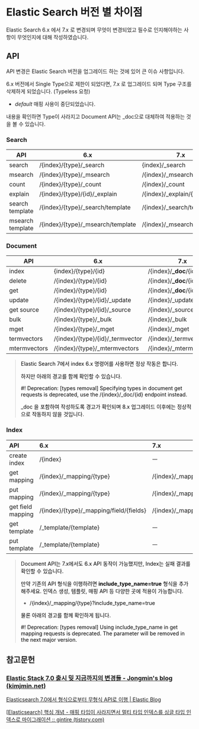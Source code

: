 # Elastic Search 버전 별 차이점

Elastic Search 6.x 에서 7.x 로 변경되며 무엇이 변경되었고 필수로 인지해야하는 사항이 무엇인지에 대해 작성하였습니다.



## API

API 변경은 Elastic Search 버전을 업그레이드 하는 것에 있어 큰 이슈 사항입니다.

6.x 버전에서 Single Type으로 제한이 되었다면, 7.x 로 업그레이드 되며 Type 구조를 삭제하게 되었습니다. (Typeless 요청)

- _default_ 매핑 사용이 중단되었습니다.

내용을 확인하면 Type이 사라지고 Document API는 _doc으로 대체하여 적용하는 것을 볼 수 있습니다.

### Search

| API              | 6.x                               | 7.x                        |
| ---------------- | --------------------------------- | -------------------------- |
| search           | /{index}/{type}/_search           | {index}/_search            |
| msearch          | /{index}/{type}/_msearch          | /{index}/_msearch          |
| count            | /{index}/{type}/_count            | /{index}/_count            |
| explain          | /{index}/{type}/{id}/_explain     | /{index}/_explain/{id}     |
| search template  | /{index}/{type}/_search/template  | /{index}/_search/template  |
| msearch template | /{index}/{type}/_msearch/template | /{index}/_msearch/template |



### Document

| API          | 6.x                              | 7.x                       |
| ------------ | -------------------------------- | ------------------------- |
| index        | {index}/{type}/{id}              | /{index}/**_doc**/{id}    |
| delete       | /{index}/{type}/{id}             | /{index}/**_doc**/{id}    |
| get          | /{index}/{type}/{id}             | /{index}/**_doc**/{id}    |
| update       | /{index}/{type}/{id}/_update     | /{index}/_update/{id}     |
| get source   | /{index}/{type}/{id}/_source     | /{index}/_source/{id}     |
| bulk         | /{index}/{type}/_bulk            | /{index}/_bulk            |
| mget         | /{index}/{type}/_mget            | /{index}/_mget            |
| termvectors  | /{index}/{type}/{id}/_termvector | /{index}/_termvector/{id} |
| mtermvectors | /{index}/{type}/_mtermvectors    | /{index}/_mtermvectors    |

> <span style="color:black">Elastic Search 7에서 index  6.x 명령어를 사용하면 정상 작동은 합니다.</span>
>
> <span style="color:black">하지만 아래의 경고를 함께 확인할 수 있습니다.</span>
>
> <span style="color:black">#! Deprecation: [types removal] Specifying types in document get requests is deprecated, use the /{index}/_doc/{id} endpoint instead.</span>
>
> <span style="color:black">_doc 을 포함하여 작성하도록 경고가 확인되며 8.x 업그레이드 이후에는 정상적으로 작동하지 않을 것입니다.</span>



### Index

| API               | 6.x                                     | 7.x                              |
| :---------------- | :-------------------------------------- | :------------------------------- |
| create index      | /{index}                                | ㅡ                               |
| get mapping       | /{index}/_mapping/{type}                | /{index}/_mapping                |
| put mapping       | /{index}/_mapping/{type}                | /{index}/_mapping                |
| get field mapping | /{index}/{type}/_mapping/field/{fields} | /{index}/_mapping/field/{fields} |
| get template      | /_template/{template}                   | ㅡ                               |
| put template      | /_template/{template}                   | ㅡ                               |

><span style="color:black">Document API는 7.x에서도 6.x API 동작이 가능했지만, Index는 실패 결과를 확인할 수 있습니다.</span>
>
><span style="color:black">만약 기존의 API 형식을 이행하려면 **include_type_name=true** 형식을 추가해주세요. 인덱스 생성, 템플릿, 매핑 API 등 다양한 곳에 적용이 가능합니다.</span>
>
>- <span style="color:black">/{index}/_mapping/{type}?include_type_name=true</span>
>
><span style="color:black">물론 아래의 경고를 함께 확인하게 됩니다.</span>
>
><span style="color:black">#! Deprecation: [types removal] Using include_type_name in get mapping requests is deprecated. The parameter will be removed in the next major version.</span>

## 참고문헌

### [Elastic Stack 7.0 출시 밎 지금까지의 변경들 - Jongmin's blog (kimjmin.net)](http://kimjmin.net/2019/04/2019-04-elastic-stack-7-release/)

[Elasticsearch 7.0에서 형식으로부터 무형식 API로 이행 | Elastic Blog](https://www.elastic.co/kr/blog/moving-from-types-to-typeless-apis-in-elasticsearch-7-0)

[[Elasticsearch\] 핵심 개념 - 매핑 타입이 사라지면서 멀티 타입 인덱스를 싱글 타입 인덱스로 마이그래이션 :: gintire (tistory.com)](https://gintrie.tistory.com/48)